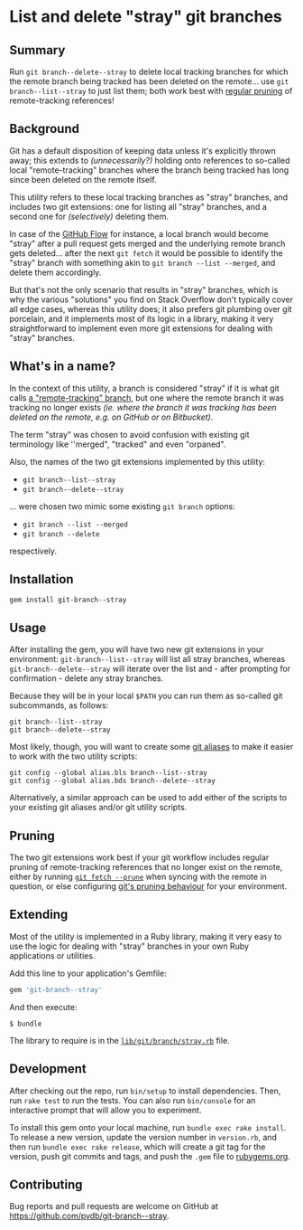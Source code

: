 # List and delete "stray" git branches

## Summary

Run `git branch--delete--stray` to delete local tracking branches for which the remote branch being tracked has been deleted on the remote... use `git branch--list--stray` to just list them; both work best with [regular pruning](#pruning) of remote-tracking references!

## Background

Git has a default disposition of keeping data unless it's explicitly thrown away; this extends to _(unnecessarily?)_ holding onto references to so-called local "remote-tracking" branches where the branch being tracked has long since been deleted on the remote itself.

This utility refers to these local tracking branches as "stray" branches, and includes two git extensions: one for listing all "stray" branches, and a second one for _(selectively)_ deleting them.

In case of the [GitHub Flow](https://guides.github.com/introduction/flow/) for instance, a local branch would become "stray" after a pull request gets merged and the underlying remote branch gets deleted... after the next `git fetch` it would be possible to identify the "stray" branch with something akin to `git branch --list --merged`, and delete them accordingly.

But that's not the only scenario that results in "stray" branches, which is why the various "solutions" you find on Stack Overflow don't typically cover all edge cases, whereas this utility does; it also prefers git plumbing over git porcelain, and it implements most of its logic in a library, making it very straightforward to implement even more git extensions for dealing with "stray" branches.

## What's in a name?

In the context of this utility, a branch is considered "stray" if it is what git calls [a "remote-tracking" branch](https://git-scm.com/book/id/v2/Git-Branching-Remote-Branches#_tracking_branches), but one where the remote branch it was tracking no longer exists _(ie. where the branch it was tracking has been deleted on the remote, e.g. on GitHub or on Bitbucket)_.

The term "stray" was chosen to avoid confusion with existing git terminology like ''merged", "tracked" and even "orpaned".

Also, the names of the two git extensions implemented by this utility:

* `git branch--list--stray`
* `git branch--delete--stray`

... were chosen two mimic some existing `git branch` options:

* `git branch --list --merged`
* `git branch --delete`

respectively.

## Installation

    gem install git-branch--stray

## Usage

After installing the gem, you will have two new git extensions in your environment: `git-branch--list--stray` will list all stray branches, whereas `git-branch--delete--stray` will iterate over the list and - after prompting for confirmation - delete any stray branches.

Because they will be in your local `$PATH` you can run them as so-called git subcommands, as follows:

```
git branch--list--stray
git branch--delete--stray
```

Most likely, though, you will want to create some [git aliases](https://git-scm.com/book/en/v2/Git-Basics-Git-Aliases) to make it easier to work with the two utility scripts:

```
git config --global alias.bls branch--list--stray
git config --global alias.bds branch--delete--stray
```

Alternatively, a similar approach can be used to add either of the scripts to your existing git aliases and/or git utility scripts.

## Pruning

The two git extensions work best if your git workflow includes regular pruning of remote-tracking references that no longer exist on the remote, either by running [`git fetch --prune`](https://git-scm.com/docs/git-fetch#git-fetch--p) when syncing with the remote in question, or else configuring [git's pruning behaviour](https://git-scm.com/docs/git-fetch#_pruning) for your environment.

## Extending

Most of the utility is implemented in a Ruby library, making it very easy to use the logic for dealing with "stray" branches in your own Ruby applications or utilities.

Add this line to your application's Gemfile:

```ruby
gem 'git-branch--stray'
```

And then execute:

    $ bundle

The library to require is in the [`lib/git/branch/stray.rb`](lib/git/branch/stray.rb) file.

## Development

After checking out the repo, run `bin/setup` to install dependencies. Then, run `rake test` to run the tests. You can also run `bin/console` for an interactive prompt that will allow you to experiment.

To install this gem onto your local machine, run `bundle exec rake install`. To release a new version, update the version number in `version.rb`, and then run `bundle exec rake release`, which will create a git tag for the version, push git commits and tags, and push the `.gem` file to [rubygems.org](https://rubygems.org).

## Contributing

Bug reports and pull requests are welcome on GitHub at https://github.com/pvdb/git-branch--stray.
